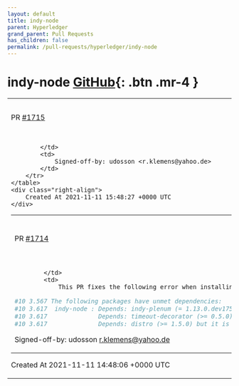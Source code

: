 ```yaml
---
layout: default
title: indy-node
parent: Hyperledger
grand_parent: Pull Requests
has_children: false
permalink: /pull-requests/hyperledger/indy-node
---
```


# indy-node <span class="fs-3 right-align">[GitHub](https://github.com/hyperledger/indy-node){: .btn .mr-4 }</span>


<div>
    <table>
        <tr>
            <td>
                PR <a href="https://github.com/hyperledger/indy-node/pull/1715" class=".btn">#1715</a>
            </td>
            <td>
                <b>
                    updated libsodium from v18 to v23
                </b>
            </td>
        </tr>
        <tr>
            <td>
                
            </td>
            <td>
                Signed-off-by: udosson <r.klemens@yahoo.de>
            </td>
        </tr>
    </table>
    <div class="right-align">
        Created At 2021-11-11 15:48:27 +0000 UTC
    </div>
</div>

<div>
    <table>
        <tr>
            <td>
                PR <a href="https://github.com/hyperledger/indy-node/pull/1714" class=".btn">#1714</a>
            </td>
            <td>
                <b>
                    set dependencies for the Cannocical archive
                </b>
            </td>
        </tr>
        <tr>
            <td>
                
            </td>
            <td>
                This PR fixes the following error when installing indy-node from the Artifactory:
```bash
#10 3.567 The following packages have unmet dependencies:
#10 3.617  indy-node : Depends: indy-plenum (= 1.13.0.dev175) but 1.13.0~dev175 is to be installed
#10 3.617              Depends: timeout-decorator (>= 0.5.0) but it is not installable
#10 3.617              Depends: distro (>= 1.5.0) but it is not installable
```

Signed-off-by: udosson <r.klemens@yahoo.de>
            </td>
        </tr>
    </table>
    <div class="right-align">
        Created At 2021-11-11 14:48:06 +0000 UTC
    </div>
</div>

